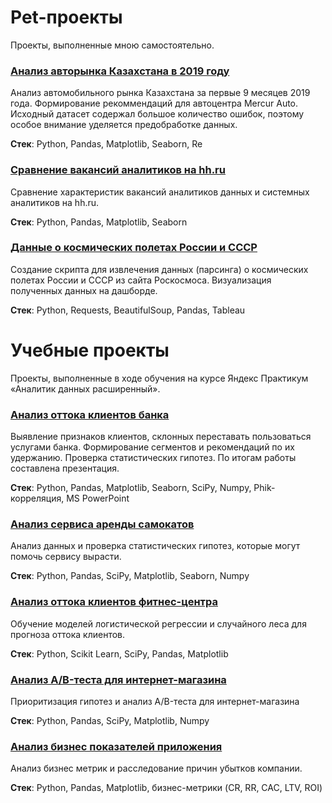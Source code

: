 # Pet-проекты
Проекты, выполненные мною самостоятельно.
### [Анализ авторынка Казахстана в 2019 году](https://github.com/Ilya-Tischenko/Projects/tree/main/%D0%90%D0%BD%D0%B0%D0%BB%D0%B8%D0%B7%20%D0%B0%D0%B2%D1%82%D0%BE%D1%80%D1%8B%D0%BD%D0%BA%D0%B0%20%D0%9A%D0%B0%D0%B7%D0%B0%D1%85%D1%81%D1%82%D0%B0%D0%BD%D0%B0%20%D0%B2%202019%20%D0%B3%D0%BE%D0%B4%D1%83)

Анализ автомобильного рынка Казахстана за первые 9 месяцев 2019 года. Формирование рекоммендаций для автоцентра Mercur Auto.  
Исходный датасет содержал большое количество ошибок, поэтому особое внимание уделяется предобработке данных.

**Стек**: Python, Pandas, Matplotlib, Seaborn, Re

### [Сравнение вакансий аналитиков на hh.ru](https://github.com/Ilya-Tischenko/Projects/tree/main/%D0%A1%D1%80%D0%B0%D0%B2%D0%BD%D0%B5%D0%BD%D0%B8%D0%B5%20%D0%B2%D0%B0%D0%BA%D0%B0%D0%BD%D1%81%D0%B8%D0%B9%20%D0%B0%D0%BD%D0%B0%D0%BB%D0%B8%D1%82%D0%B8%D0%BA%D0%BE%D0%B2%20%D0%BD%D0%B0%20hh.ru)

Сравнение характеристик вакансий аналитиков данных и системных аналитиков на hh.ru.

**Стек**: Python, Pandas, Matplotlib, Seaborn

### [Данные о космических полетах России и СССР](https://github.com/Ilya-Tischenko/Projects/tree/main/%D0%94%D0%B0%D0%BD%D0%BD%D1%8B%D0%B5%20%D0%BE%20%D0%BA%D0%BE%D1%81%D0%BC%D0%B8%D1%87%D0%B5%D1%81%D0%BA%D0%B8%D1%85%20%D0%BF%D0%BE%D0%BB%D0%B5%D1%82%D0%B0%D1%85%20%D0%A0%D0%BE%D1%81%D1%81%D0%B8%D0%B8%20%D0%B8%20%D0%A1%D0%A1%D0%A1%D0%A0)

Создание скрипта для извлечения данных (парсинга) о космических полетах России и СССР из сайта Роскосмоса. Визуализация полученных данных на дашборде.

**Стек**: Python, Requests, BeautifulSoup, Pandas, Tableau

# Учебные проекты
Проекты, выполненные в ходе обучения на курсе Яндекс Практикум «Аналитик данных расширенный».

### [Анализ оттока клиентов банка](https://github.com/Ilya-Tischenko/Projects/tree/main/%D0%90%D0%BD%D0%B0%D0%BB%D0%B8%D0%B7%20%D0%BE%D1%82%D1%82%D0%BE%D0%BA%D0%B0%20%D0%BA%D0%BB%D0%B8%D0%B5%D0%BD%D1%82%D0%BE%D0%B2%20%D0%B1%D0%B0%D0%BD%D0%BA%D0%B0)
Выявление признаков клиентов, склонных переставать пользоваться услугами банка. Формирование сегментов и рекомендаций по их удержанию. Проверка статистических гипотез. По итогам работы составлена презентация.

**Стек**: Python, Pandas, Matplotlib, Seaborn, SciPy, Numpy, Phik-корреляция, MS PowerPoint

### [Анализ сервиса аренды самокатов](https://github.com/Ilya-Tischenko/Projects/tree/main/%D0%90%D0%BD%D0%B0%D0%BB%D0%B8%D0%B7%20%D1%81%D0%B5%D1%80%D0%B2%D0%B8%D1%81%D0%B0%20%D0%B0%D1%80%D0%B5%D0%BD%D0%B4%D1%8B%20%D1%81%D0%B0%D0%BC%D0%BE%D0%BA%D0%B0%D1%82%D0%BE%D0%B2)

Анализ данных и проверка статистических гипотез, которые могут помочь сервису вырасти.

**Стек**: Python, Pandas, SciPy, Matplotlib, Seaborn, Numpy

### [Анализ оттока клиентов фитнес-центра](https://github.com/Ilya-Tischenko/Projects/tree/main/%D0%90%D0%BD%D0%B0%D0%BB%D0%B8%D0%B7%20%D0%BE%D1%82%D1%82%D0%BE%D0%BA%D0%B0%20%D0%BA%D0%BB%D0%B8%D0%B5%D0%BD%D1%82%D0%BE%D0%B2%20%D1%84%D0%B8%D1%82%D0%BD%D0%B5%D1%81-%D1%86%D0%B5%D0%BD%D1%82%D1%80%D0%B0)

Обучение моделей логистической регрессии и случайного леса для прогноза оттока клиентов.

**Стек**: Python, Scikit Learn, SciPy, Pandas, Matplotlib

### [Анализ A/B-теста для интернет-магазина](https://github.com/Ilya-Tischenko/Projects/tree/main/%D0%9F%D1%80%D0%BE%D0%B2%D0%B5%D0%B4%D0%B5%D0%BD%D0%B8%D0%B5%20AB-%D1%82%D0%B5%D1%81%D1%82%D0%B0%20%D0%B4%D0%BB%D1%8F%20%D0%B8%D0%BD%D1%82%D0%B5%D1%80%D0%BD%D0%B5%D1%82-%D0%BC%D0%B0%D0%B3%D0%B0%D0%B7%D0%B8%D0%BD%D0%B0)

Приоритизация гипотез и анализ A/B-теста для интернет-магазина

**Стек**: Python, Pandas, SciPy, Matplotlib, Numpy

### [Анализ бизнес показателей приложения](https://github.com/Ilya-Tischenko/Projects/tree/main/%D0%90%D0%BD%D0%B0%D0%BB%D0%B8%D0%B7%20%D0%B1%D0%B8%D0%B7%D0%BD%D0%B5%D1%81-%D0%BF%D0%BE%D0%BA%D0%B0%D0%B7%D0%B0%D1%82%D0%B5%D0%BB%D0%B5%D0%B9%20%D0%BF%D1%80%D0%B8%D0%BB%D0%BE%D0%B6%D0%B5%D0%BD%D0%B8%D1%8F)

Анализ бизнес метрик и расследование причин убытков компании.

**Стек**: Python, Pandas, Matplotlib, бизнес-метрики (CR, RR, CAC, LTV, ROI)
